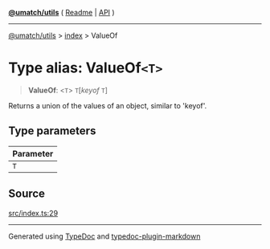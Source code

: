 [**@umatch/utils**](../../README.md) ( [Readme](../../README.md) \| [API](../../API.md) )

---

[@umatch/utils](../../API.md) > [index](../README.md) > ValueOf

# Type alias: ValueOf`<T>`

> **ValueOf**: \<`T`\> `T`[*keyof* `T`]

Returns a union of the values of an object, similar to 'keyof'.

## Type parameters

| Parameter |
| :-------- |
| `T`       |

## Source

[src/index.ts:29](https://github.com/umatch-oficial/utils/blob/00cf87f/src/index.ts#L29)

---

Generated using [TypeDoc](https://typedoc.org/) and [typedoc-plugin-markdown](https://www.npmjs.com/package/typedoc-plugin-markdown)
